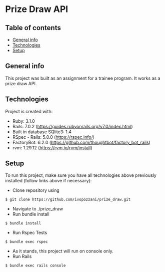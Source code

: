 # Prize Draw API

## Table of contents

- [General info](#general-info)
- [Technologies](#technologies)
- [Setup](#setup)

## General info

This project was built as an assignment for a trainee program. It works as a prize draw API.

## Technologies

Project is created with:

- Ruby: 3.1.0
- Rails: 7.0.2 (https://guides.rubyonrails.org/v7.0/index.html)
- Built in database SQlite3: 1.4
- RSpec - Rails: 5.0.0 (https://rspec.info/)
- FactoryBot: 6.2.0 (https://github.com/thoughtbot/factory_bot_rails)
- rvm: 1.29.12 (https://rvm.io/rvm/install)

## Setup

To run this project, make sure you have all technologies above previously installed (follow links above if necessary):

- Clone repository using

```
$ git clone https://github.com/ivopozzani/prize_draw.git
```

- Navigate to ./prize_draw
- Run bundle install

```
$ bundle install
```

- Run Rspec Tests

```
$ bundle exec rspec
```

- As it stands, this project will run on console only.
- Run Rails

```
$ bundle exec rails console
```

